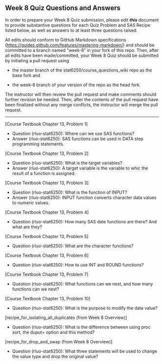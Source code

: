 ## Week 8 Quiz Questions and Answers

In order to prepare your Week 8 Quiz submission, please edit ***this*** document to provide substantive questions for each Quiz Problem and SAS Recipe listed below, as well as answers to at least three questions raised.

All edits should conform to GitHub Markdown specifications (https://guides.github.com/features/mastering-markdown/) and should be committed to a branch named "week-8" in your fork of this repo. Then, after all edits have been made/committed, your Week 8 Quiz should be submitted by initiating a pull request using

- the master branch of the stat6250/course_questions_wiki repo as the base fork and

- the week-8 branch of your version of the repo as the head fork.

The instructor will then review the pull request and make comments should further revision be needed. Then, after the contents of the pull request have been finalized without any merge conflicts, the instructor will merge the pull request.

********************************************************************************



[Course Textbook Chapter 13, Problem 1]
- Question (rluo-stat6250): Where can we use SAS functions?
- Answer (rluo-stat6250): SAS functions can be used in DATA step programming statements.

[Course Textbook Chapter 13, Problem 2]
- Question (rluo-stat6250): What is the target variables?
- Answer (rluo-stat6250): A target variable is the variable to whic the result of a function is assigned.

[Course Textbook Chapter 13, Problem 3]
- Question (rluo-stat6250): What is the function of INPUT?
- Answer (rluo-stat6250): INPUT function converts character data values to numeric values.

[Course Textbook Chapter 13, Problem 4]
- Question (rluo-stat6250): How many SAS date functions are there? And what are they?


[Course Textbook Chapter 13, Problem 5]
- Question (rluo-stat6250): What are the character functions?


[Course Textbook Chapter 13, Problem 6]
- Question (rluo-stat6250): How to use INT and ROUND functions?


[Course Textbook Chapter 13, Problem 7]
- Question (rluo-stat6250): What functions can we nest, and how many functions can we nest?


[Course Textbook Chapter 13, Problem 10]
- Question (rluo-stat6250): What is the purpose to modify the data value?


[recipe_for_isolating_all_duplicates (from Week 8 Overview)]
- Question (rluo-stat6250): What is the difference between using proc sort, the duput= option and this method?


[recipe_for_drop_and_swap (from Week 8 Overview)]
- Question (rluo-stat6250): What three statements will be used to change the value type and drop the original value?

